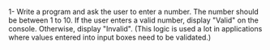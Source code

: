 ﻿

1- Write a program and ask the user to enter a number. 
The number should be between 1 to 10. If the user enters a valid number, display "Valid" on the console. 
Otherwise, display "Invalid". 
(This logic is used a lot in applications where values entered into input boxes need to be validated.)



